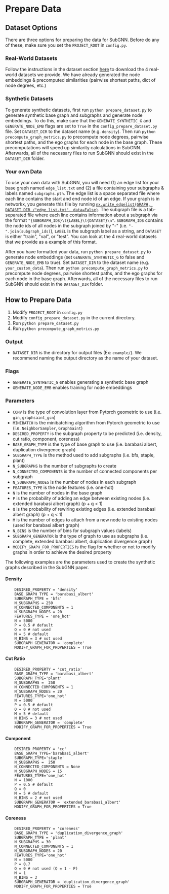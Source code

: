 # Prepare Data

## Dataset Options

There are three options for preparing the data for SubGNN. Before do any of these, make sure you set the `PROJECT_ROOT` in `config.py`.

### Real-World Datasets

Follow the instructions in the dataset section [here](https://github.com/mims-harvard/SubGNN#prepare-data) to download the 4 real-world datasets we provide. We have already generated the node embeddings & precomputed similarities (pairwise shortest paths, dict of node degrees, etc.)

### Synthetic Datasets

To generate synthetic datasets, first run  `python prepare_dataset.py` to generate synthetic base graph and subgraphs and generate node embeddings. To do this, make sure that the `GENERATE_SYNTHETIC_G` and `GENERATE_NODE_EMB` flags are set to `True` in the `config_prepare_dataset.py` file. Set `DATASET_DIR` to the dataset name (e.g. `density`). Then run `python precompute_graph_metrics.py` to precompute node degrees, pairwise shortest paths, and the ego graphs for each node in the base graph. These precomputations will speed up similarity calculations in SubGNN. Afterwards, all of the necessary files to run SubGNN should exist in the `DATASET_DIR` folder. 

### Your own Data

To use your own data with SubGNN, you will need (1) an edge list for your base graph named `edge_list.txt` and (2) a file containing your subgraphs & labels named `subgraphs.pth`. The edge list is a space separated file where each line contains the start and end node id of an edge. If your graph is in networkx, you generate this file by running [`nx.write_edgelist(GRAPH, DATASET_DIR /"edge_list.txt", data=False)`](https://networkx.org/documentation/stable//reference/readwrite/generated/networkx.readwrite.edgelist.write_edgelist.html). The subgraph file is a tab-separated file where each line contains information about a subgraph via the format `"{SUBGRAPH_IDS}\t{LABEL}\t{DATASET}\n"`. `SUBGRAPH_IDS` contains the node ids of all nodes in the subgraph joined by "-" (i.e. `"-".join(subgraph_ids)`), `LABEL` is the subgraph label as a string, and `DATASET` is either "train", "val", or "test". You can look at the 4 real-world datasets that we provide as a example of this format. 

After you have formatted your data, run `python prepare_dataset.py` to generate node embeddings (set `GENERATE_SYNTHETIC_G` to false and `GENERATE_NODE_EMB` to true). Set `DATASET_DIR` to the dataset name (e.g. `your_custom_data`). Then run `python precompute_graph_metrics.py` to precompute node degrees, pairwise shortest paths, and the ego graphs for each node in the base graph. Afterwards, all of the necessary files to run SubGNN should exist in the `DATASET_DIR` folder. 

## How to Prepare Data

1. Modify `PROJECT_ROOT` in `config.py`
2. Modify `config_prepare_dataset.py` in the current directory.
3. Run `python prepare_dataset.py` 
4. Run `python precompute_graph_metrics.py`

### Output 
- `DATASET_DIR` is the directory for output files (Ex: `example/`). We recommend naming the output directory as the name of your dataset. 

### Flags
- `GENERATE_SYNTHETIC_G` enables generating a synthetic base graph
- `GENERATE_NODE_EMB` enables training for node embeddings 

### Parameters

- `CONV` is the type of convolution layer from Pytorch geometric to use (i.e. `gin`, `graphsaint_gcn`)
- `MINIBATCH` is the minibatching algorithm from Pytorch geometric to use (i.e. `NeighborSampler`, `GraphSaint`)
- `DESIRED_PROPERTY` is the subgraph property to be predicted (i.e. density, cut ratio, component, coreness)
- `BASE_GRAPH_TYPE` is the type of base graph to use (i.e. barabasi albert, duplication divergence graph)
- `SUBGRAPH_TYPE` is the method used to add subgraphs (i.e. bfs, staple, plant)
- `N_SUBGRAPHS` is the number of subgraphs to create
- `N_CONNECTED_COMPONENTS` is the number of connected components per subgraph
- `N_SUBGRAPH_NODES` is the number of nodes in each subgraph
- `FEATURES_TYPE` is the node features (i.e. one-hot)
- `N` is the number of nodes in the base graph
- `P` is the probability of adding an edge between existing nodes (i.e. extended barabasi albert graph) (p + q < 1)
- `Q` is the probability of rewiring existing edges (i.e. extended barabasi albert graph) (p + q < 1)
- `M` is the number of edges to attach from a new node to existing nodes (used for barabasi albert graph)
- `N_BINS` is the number of bins for subgraph values (labels)
- `SUBGRAPH_GENERATOR` is the type of graph to use as subgraphs (i.e. complete, extended barabasi albert, duplication divergence graph)
- `MODIFY_GRAPH_FOR_PROPERTIES` is the flag for whether or not to modify graphs in order to achieve the desired property 




The following examples are the parameters used to create the synthetic graphs described in the SubGNN paper.

#### Density

        DESIRED_PROPERTY = 'density'
        BASE_GRAPH_TYPE = 'barabasi_albert'
        SUBGRAPH_TYPE = 'bfs'
        N_SUBGRAPHS = 250
        N_CONNECTED_COMPONENTS = 1
        N_SUBGRAPH_NODES = 20
        FEATURES_TYPE = 'one_hot'
        N = 5000
        P = 0.5 # default
        Q = 0 # not used
        M = 5 # default
        N_BINS = 3 # not used
        SUBGRAPH_GENERATOR = 'complete'
        MODIFY_GRAPH_FOR_PROPERTIES = True 

#### Cut Ratio

        DESIRED_PROPERTY = 'cut_ratio'
        BASE_GRAPH_TYPE = 'barabasi_albert'
        SUBGRAPH_TYPE='plant'
        N_SUBGRAPHS =  250
        N_CONNECTED_COMPONENTS = 1
        N_SUBGRAPH_NODES = 20
        FEATURES_TYPE='one_hot'
        N = 5000
        P = 0.5 # default
        Q = 0 # not used
        M = 5 # default
        N_BINS = 3 # not used
        SUBGRAPH_GENERATOR = 'complete' 
        MODIFY_GRAPH_FOR_PROPERTIES = True

#### Component

        DESIRED_PROPERTY = 'cc'
        BASE_GRAPH_TYPE='barabasi_albert' 
        SUBGRAPH_TYPE='staple'
        N_SUBGRAPHS =  250
        N_CONNECTED_COMPONENTS = None
        N_SUBGRAPH_NODES = 15
        FEATURES_TYPE='one_hot'
        N = 1000
        P = 0.5 # default
        Q = 0
        M = 5 # default
        N_BINS = 2 # not used
        SUBGRAPH_GENERATOR = 'extended_barabasi_albert' 
        MODIFY_GRAPH_FOR_PROPERTIES = True

#### Coreness

        DESIRED_PROPERTY = 'coreness'
        BASE_GRAPH_TYPE = 'duplication_divergence_graph' 
        SUBGRAPH_TYPE = 'plant'
        N_SUBGRAPHS = 30
        N_CONNECTED_COMPONENTS = 1
        N_SUBGRAPH_NODES = 20
        FEATURES_TYPE='one_hot'
        N = 5000
        P = 0.7
        Q = 0 # not used (Q = 1 - P)
        M = 1
        N_BINS = 3
        SUBGRAPH_GENERATOR = 'duplication_divergence_graph' 
        MODIFY_GRAPH_FOR_PROPERTIES = True
